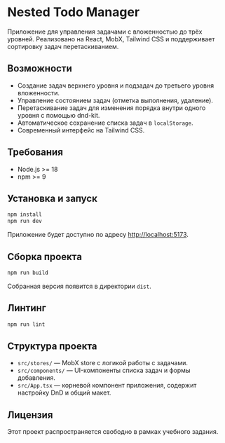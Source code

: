 # Nested Todo Manager

Приложение для управления задачами с вложенностью до трёх уровней. Реализовано на React, MobX, Tailwind CSS и поддерживает сортировку задач перетаскиванием.

## Возможности

- Создание задач верхнего уровня и подзадач до третьего уровня вложенности.
- Управление состоянием задач (отметка выполнения, удаление).
- Перетаскивание задач для изменения порядка внутри одного уровня с помощью dnd-kit.
- Автоматическое сохранение списка задач в `localStorage`.
- Современный интерфейс на Tailwind CSS.

## Требования

- Node.js >= 18
- npm >= 9

## Установка и запуск

```bash
npm install
npm run dev
```

Приложение будет доступно по адресу [http://localhost:5173](http://localhost:5173).

## Сборка проекта

```bash
npm run build
```

Собранная версия появится в директории `dist`.

## Линтинг

```bash
npm run lint
```

## Структура проекта

- `src/stores/` — MobX store с логикой работы с задачами.
- `src/components/` — UI-компоненты списка задач и формы добавления.
- `src/App.tsx` — корневой компонент приложения, содержит настройку DnD и общий макет.

## Лицензия

Этот проект распространяется свободно в рамках учебного задания.
